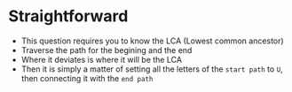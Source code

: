 # Straightforward
* This question requires you to know the LCA (Lowest common ancestor)
* Traverse the path for the begining and the end
* Where it deviates is where it will be the LCA
* Then it is simply a matter of setting all the letters of the `start path` to `U`, then connecting it with the `end path`
